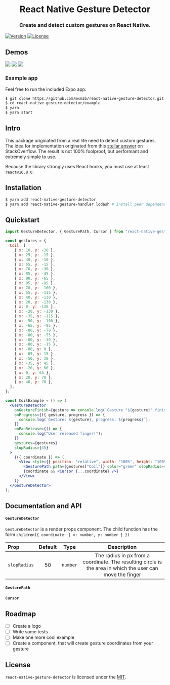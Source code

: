 <p align="center">
  <h1 align="center">React Native Gesture Detector</h1>
  <h3 align="center">Create and detect custom gestures on React Native.</h3>
</p>

[![Version](https://img.shields.io/npm/v/react-native-gesture-detector)](https://github.com/mxmzb/react-native-gesture-detector)
[![License](https://img.shields.io/npm/l/react-native-gesture-detector)](https://npmjs.org/package/react-native-gesture-detector)

## Demos

![](example/assets/demo-coil.gif) ![](example/assets/demo-multiple-gestures.gif) ![](example/assets/demo-triangle.gif)

### Example app

Feel free to run the included Expo app:

```sh
$ git clone https://github.com/mxmzb/react-native-gesture-detector.git
$ cd react-native-gesture-detector/example
$ yarn
$ yarn start
```

## Intro

This package originated from a real life need to detect custom gestures. The idea for implementation originated from this [stellar answer](https://stackoverflow.com/questions/20821358/gesture-detection-algorithm-based-on-discrete-points) on StackOverflow. The result is not 100% foolproof, but performant and extremely simple to use.

Because the library strongly uses React hooks, you must use at least `react@16.8.0`.

## Installation

```sh
$ yarn add react-native-gesture-detector
$ yarn add react-native-gesture-handler lodash # install peer dependencies
```

## Quickstart

```jsx
import GestureDetector, { GesturePath, Cursor } from "react-native-gesture-detector";

const gestures = {
  Coil: [
    { x: 10, y: -30 },
    { x: 25, y: -15 },
    { x: 40, y: -10 },
    { x: 55, y: -15 },
    { x: 70, y: -30 },
    { x: 85, y: -45 },
    { x: 90, y: -65 },
    { x: 85, y: -85 },
    { x: 70, y: -100 },
    { x: 55, y: -115 },
    { x: 40, y: -130 },
    { x: 20, y: -130 },
    { x: 0, y: -130 },
    { x: -20, y: -130 },
    { x: -35, y: -115 },
    { x: -50, y: -100 },
    { x: -65, y: -85 },
    { x: -80, y: -70 },
    { x: -80, y: -55 },
    { x: -80, y: -30 },
    { x: -80, y: -15 },
    { x: -80, y: 0 },
    { x: -65, y: 15 },
    { x: -50, y: 30 },
    { x: -35, y: 45 },
    { x: -20, y: 60 },
    { x: 0, y: 65 },
    { x: 20, y: 70 },
    { x: 40, y: 70 },
  ],
};

const CoilExample = () => (
  <GestureDetector
    onGestureFinish={gesture => console.log(`Gesture "${gesture}" finished!`)}
    onProgress={({ gesture, progress }) => {
      console.log(`Gesture: ${gesture}, progress: ${progress}`);
    }}
    onPanRelease={() => {
      console.log("User released finger!");
    }}
    gestures={gestures}
    slopRadius={35}
  >
    {({ coordinate }) => (
      <View style={{ position: "relative", width: "100%", height: "100%" }}>
        <GesturePath path={gestures["Coil"]} color="green" slopRadius={35} />
        {coordinate && <Cursor {...coordinate} />}
      </View>
    )}
  </GestureDetector>
);
```

## Documentation and API

#### `GestureDetector`

`GestureDetector` is a render props component. The child function has the form `children({ coordinate: { x: number, y: number } })`

| Prop         | Default |   Type   |                                                Description                                                 |
| :----------- | :-----: | :------: | :--------------------------------------------------------------------------------------------------------: |
| `slopRadius` |   50    | `number` | The radius in px from a coordinate. The resulting circle is the area in which the user can move the finger |

#### `GesturePath`

#### `Cursor`

## Roadmap

- [ ] Create a logo
- [ ] Write some tests
- [ ] Make one more cool example
- [ ] Create a component, that will create gesture coordinates from your gesture

## License

`react-native-gesture-detector` is licensed under the [MIT](https://github.com/mxmzb/react-native-gesture-detector/blob/master/LICENSE).
